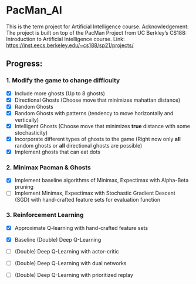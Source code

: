 # PacMan_AI
This is the term project for Artificial Intelligence course. 
Acknowledgement:  The project is built on top of the PacMan Project from UC Berkley’s CS188: Introduction to Artificial Intelligence course.
Link: https://inst.eecs.berkeley.edu/~cs188/sp21/projects/

## Progress:
### 1. Modify the game to change difficulty
- [x] Include more ghosts (Up to 8 ghosts)
- [x] Directional Ghosts (Choose move that minimizes mahattan distance)
- [x] Random Ghosts
- [x] Random Ghosts with patterns (tendency to move horizontally and vertically)
- [x] Intelligent Ghosts (Choose move that minimizes __true__ distance with some stochasticity)
- [x] Incorporate different types of ghosts to the game (Right now only __all__ random ghosts or __all__ directional ghosts are possible)
- [x] Implement ghosts that can eat dots

### 2. Minimax Pacman & Ghosts
- [x] Implement baseline algorithms of Minimax, Expectimax with Alpha-Beta pruning
- [ ] Implement Minimax, Expectimax with Stochastic Gradient Descent (SGD) with hand-crafted feature sets for evaluation function

### 3. Reinforcement Learning
- [x] Approximate Q-learning with hand-crafted feature sets
- [x] Baseline (Double) Deep Q-Learning 
- [ ] (Double) Deep Q-Learning with actor-critic
- [ ] (Double) Deep Q-Learning with dual networks
- [ ] (Double) Deep Q-Learning with prioritized replay

